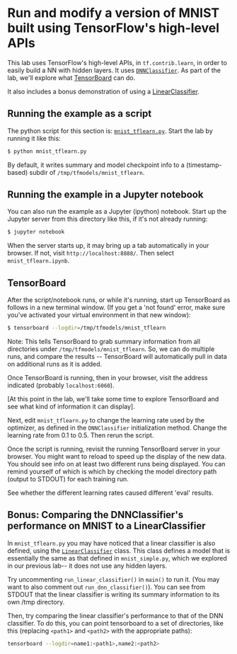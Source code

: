 
# Run and modify a version of MNIST built using TensorFlow's high-level APIs

This lab uses TensorFlow's high-level APIs, in `tf.contrib.learn`, in order to easily build a NN with hidden layers. It uses [`DNNClassifier`](https://www.tensorflow.org/versions/r0.11/api_docs/python/contrib.learn.html#DNNClassifier).
As part of the lab, we'll explore what [TensorBoard](https://www.tensorflow.org/versions/r0.11/how_tos/summaries_and_tensorboard/index.html) can do.

It also includes a bonus demonstration of using a [LinearClassifier](https://www.tensorflow.org/versions/r0.11/api_docs/python/contrib.learn.html#LinearClassifier).

## Running the example as a script

The python script for this section is: [`mnist_tflearn.py`](./mnist_tflearn.py).
Start the lab by running it like this:

```sh
$ python mnist_tflearn.py
```

By default, it writes summary and model checkpoint info to a (timestamp-based) subdir of `/tmp/tfmodels/mnist_tflearn`.

## Running the example in a Jupyter notebook

You can also run the example as a Jupyter (ipython) notebook.
Start up the Jupyter server from this directory like this, if it's not already running:

```sh
$ jupyter notebook
```

When the server starts up, it may bring up a tab automatically in your browser. If not, visit
`http://localhost:8888/`.  Then select `mnist_tflearn.ipynb`.

## TensorBoard

After the script/notebook runs, or while it's running, start up TensorBoard as follows in a new terminal window. (If you get a 'not found' error, make sure you've activated your virtual environment in that new window):

```sh
$ tensorboard --logdir=/tmp/tfmodels/mnist_tflearn
```

Note: This tells TensorBoard to grab summary information from all directories under `/tmp/tfmodels/mnist_tflearn`.  So, we can do multiple runs, and compare the results -- TensorBoard will automatically pull in data on additional runs as it is added.

Once TensorBoard is running, then in your browser, visit the address indicated (probably `localhost:6060`).

[At this point in the lab, we'll take some time to explore TensorBoard and see what kind of information it can display].

Next, edit `mnist_tflearn.py` to change the learning rate used by the optimizer, as defined in the
`DNNClassifier` initialization method. Change the learning rate from 0.1 to 0.5.
Then rerun the script.

Once the script is running, revisit the running TensorBoard server in your browser. You might want to reload to speed up the display of the new data.  You should see info on at least two different runs being displayed.
You can remind yourself of which is which by checking the model directory path (output to STDOUT) for each training run.

See whether the different learning rates caused different 'eval' results.

## Bonus: Comparing the DNNClassifier's performance on MNIST to a LinearClassifier

In `mnist_tflearn.py` you may have noticed that a linear classifier is also defined, using the
[`LinearClassifier`](https://www.tensorflow.org/versions/r0.11/api_docs/python/contrib.learn.html#LinearClassifier) class.  This class defines a model that is essentially the same as that defined in
`mnist_simple.py`, which we explored in our previous lab-- it does not use any hidden layers.

Try uncommenting `run_linear_classifier()` in `main()` to run it. (You may want to also comment out
`run_dnn_classifier()`).  You can see from STDOUT that the linear classifier is writing its summary information to its own /tmp directory.

Then, try comparing the linear classifier's performance to that of the DNN classifier.
To do this, you can point tensorboard to a set of directories, like this (replacing `<path1>` and `<path2>` with the appropriate paths):

```sh
tensorboard --logdir=name1:<path1>,name2:<path2>
```




